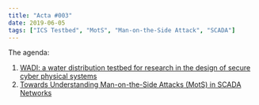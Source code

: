 ```yaml
---
title: "Acta #003"
date: 2019-06-05
tags: ["ICS Testbed", "MotS", "Man-on-the-Side Attack", "SCADA"]
---
```

The agenda:

1. [WADI: a water distribution testbed for research in the design of secure cyber physical systems](https://doi.org/10.1145/3055366.3055375)
2. [Towards Understanding Man-on-the-Side Attacks (MotS) in SCADA Networks](https://arxiv.org/abs/2004.14334)
